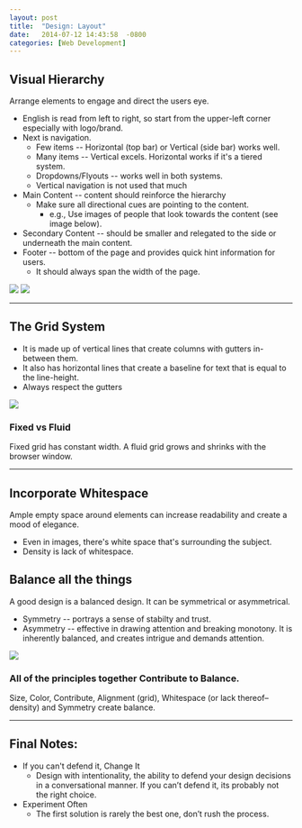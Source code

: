 ```yaml
---
layout: post
title:  "Design: Layout"
date:   2014-07-12 14:43:58  -0800
categories: [Web Development]
---
```



## Visual Hierarchy
Arrange elements to engage and direct the users eye.

* English is read from left to right, so start from the upper-left corner especially with logo/brand.
* Next is navigation.
  * Few items -- Horizontal (top bar) or Vertical (side bar) works well.
  * Many items -- Vertical excels.  Horizontal works if it's a tiered system.
  * Dropdowns/Flyouts -- works well in both systems.
  * Vertical navigation is not used that much
* Main Content -- content should reinforce the hierarchy
  * Make sure all directional cues are pointing to the content.
      * e.g., Use images of people that look towards the content (see image below).
* Secondary Content -- should be smaller and relegated to the side or underneath the main content.
* Footer -- bottom of the page and provides quick hint information for users. 
  * It should always span the width of the page.

<img src="{{ site.baseurl }}/assets/designLayout_hierarchy1.jpg"  width=""/>

<img src="{{ site.baseurl }}/assets/designLayout_hierarchy2.jpg"  width=""/>

---


## The Grid System
* It is made up of vertical lines that create columns with gutters in-between them.
* It also has horizontal lines that create a baseline for text that is equal to the line-height.
* Always respect the gutters

<img src="{{ site.baseurl }}/assets/designLayout_grid.jpg"  width=""/>


### Fixed vs Fluid
Fixed grid has constant width.  A fluid grid grows and shrinks with the browser window.

---

## Incorporate Whitespace

Ample empty space around elements can increase readability and create a mood of elegance.

* Even in images, there's white space that's surrounding the subject.
* Density is lack of whitespace.


## Balance all the things
A good design is a balanced design.  It can be symmetrical or asymmetrical.

* Symmetry -- portrays a sense of stabilty and trust.
* Asymmetry -- effective in drawing attention and breaking monotony.  It is inherently balanced, and creates intrigue and demands attention.  

<img src="{{ site.baseurl }}/assets/designLayout_balance.jpg"  width=""/>


### All of the principles together Contribute to Balance.
Size, Color, Contribute, Alignment (grid), Whitespace (or lack thereof–density) and Symmetry create balance.


---

## Final Notes:

* If you can't defend it, Change It
  * Design with intentionality, the ability to defend your design decisions in a conversational manner. If you can’t defend it, its probably not the right choice.
* Experiment Often
  * The first solution is rarely the best one, don’t rush the process.